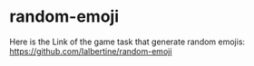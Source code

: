 # random-emoji
Here is the Link of the game task that generate random emojis: https://github.com/Ialbertine/random-emoji
